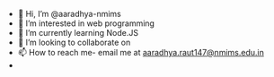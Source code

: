 - 👋 Hi, I’m @aaradhya-nmims
- 👀 I’m interested in web programming
- 🌱 I’m currently learning Node.JS
- 💞️ I’m looking to collaborate on 
- 📫 How to reach me- email me at aaradhya.raut147@nmims.edu.in
- 

<!---
aaradhya-nmims/aaradhya-nmims is a ✨ special ✨ repository because its `README.md` (this file) appears on your GitHub profile.
You can click the Preview link to take a look at your changes.
--->
